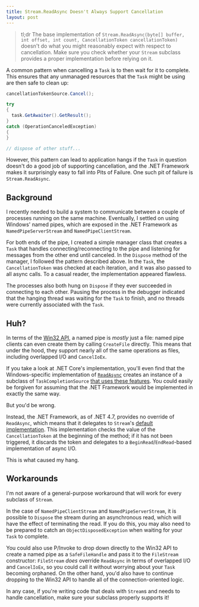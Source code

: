 ```yaml
---
title: Stream.ReadAsync Doesn't Always Support Cancellation
layout: post
---
```


> tl;dr The base implementation of `Stream.ReadAsync(byte[] buffer, int offset, int count, CancellationToken cancellationToken)` doesn't do what you might reasonably expect with respect to cancellation.
> Make sure you check whether your `Stream` subclass provides a proper implementation before relying on it.

A common pattern when cancelling a `Task` is to then wait for it to complete.
This ensures that any unmanaged resources that the `Task` might be using are then safe to clean up:

```csharp
cancellationTokenSource.Cancel();

try
{
  task.GetAwaiter().GetResult();
}
catch (OperationCanceledException)
{
}

// dispose of other stuff...
```

However, this pattern can lead to application hangs if the `Task` in question doesn't do a good job of supporting cancellation, and the .NET Framework makes it surprisingly easy to fall into Pits of Failure.
One such pit of failure is `Stream.ReadAsync`.

## Background

I recently needed to build a system to communicate between a couple of processes running on the same machine.
Eventually, I settled on using Windows' named pipes, which are exposed in the .NET Framework as `NamedPipeServerStream` and `NamedPipeClientStream`.

For both ends of the pipe, I created a simple manager class that creates a `Task` that handles connecting/reconnecting to the pipe and listening for messages from the other end until canceled.
In the `Dispose` method of the manager, I followed the pattern described above.
In the `Task`, the `CancellationToken` was checked at each iteration, and it was also passed to all async calls.
To a casual reader, the implementation appeared flawless.

The processes also both hung on `Dispose` if they ever succeeded in connecting to each other.
Pausing the process in the debugger indicated that the hanging thread was waiting for the `Task` to finish, and no threads were currently associated with the `Task`.

## Huh?

In terms of the [Win32 API](https://msdn.microsoft.com/en-us/library/windows/desktop/aa365590(v=vs.85).aspx), a named pipe is *mostly* just a file:
named pipe clients can even create them by calling `CreateFile` directly.
This means that under the hood, they support nearly all of the same operations as files, including overlapped I/O and `CancelIoEx`.

If you take a look at .NET Core's implementation, you'll even find that the Windows-specific implementation of
[`ReadAsync`](https://github.com/dotnet/corefx/blob/bfac45a/src/System.IO.Pipes/src/System/IO/Pipes/PipeStream.Windows.cs#L84-L136)
creates an instance of a subclass of `TaskCompletionSource`
[that uses these features](https://github.com/dotnet/corefx/blob/b9953de/src/System.IO.Pipes/src/System/IO/Pipes/PipeCompletionSource.cs#L137-L151).
You could easily be forgiven for assuming that the .NET Framework would be implemented in exactly the same way.

But you'd be wrong.

Instead, the .NET Framework, as of .NET 4.7, provides no override of `ReadAsync`, which means that it delegates to `Stream`'s
[default implementation](https://github.com/dotnet/coreclr/blob/ebda0e6/src/mscorlib/src/System/IO/Stream.cs#L410-L417).
This implementation checks the value of the `CancellationToken` at the beginning of the method;
if it has not been triggered, it discards the token and delegates to a `BeginRead`/`EndRead`-based implementation of async I/O.

This is what caused my hang.

## Workarounds

I'm not aware of a general-purpose workaround that will work for every subclass of `Stream`.

In the case of `NamedPipeClientStream` and `NamedPipeServerStream`, it is possible to `Dispose` the stream during an asynchronous read, which will have the effect of terminating the read.
If you do this, you may also need to be prepared to catch an `ObjectDisposedException` when waiting for your `Task` to complete.

You could also use P/Invoke to drop down directly to the Win32 API to create a named pipe as a `SafeFileHandle` and pass it to the `FileStream` constructor:
`FileStream` *does* override `ReadAsync` in terms of overlapped I/O and `CancelIoEx`, so you could call it without worrying about your `Task` becoming orphaned.
On the other hand, you'd also have to continue dropping to the Win32 API to handle all of the connection-oriented logic.

In any case, if you're writing code that deals with `Stream`s and needs to handle cancellation, make sure your subclass properly supports it!
